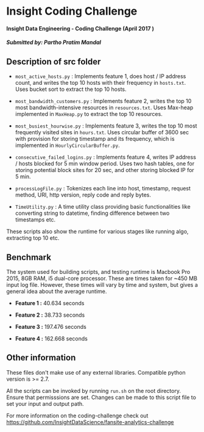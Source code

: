 # Insight Coding Challenge

#### Insight Data Engineering - Coding Challenge (April 2017 )
##### Submitted by: Partho Pratim Mandal

## Description of src folder

* `most_active_hosts.py` : Implements feature 1, does host / IP address count, and writes the top 10 hosts with  their frequency in `hosts.txt`. Uses bucket sort to extract the top 10 hosts.

* `most_bandwidth_customers.py` : Implements feature 2, writes the top 10 most bandwidth-intensive resources in `resources.txt`. Uses Max-heap implemented in `MaxHeap.py` to extract the top 10 resources.

* `most_busiest_hourwise.py` : Implements feature 3, writes the top 10 most frequently visited sites in `hours.txt`. Uses circular buffer of 3600 sec with provision for storing timestamp and its frequency, which is implemented in `HourlyCircularBuffer.py`. 

* `consecutive_failed_logins.py` : Implements feature 4, writes IP address / hosts blocked for 5 min window period. Uses two hash tables, one for storing potential block sites for 20 sec, and other storing blocked IP for 5 min.

* `processLogFile.py` : Tokenizes each line into host, timestamp, request method, URI, http version, reply code and reply bytes.

* `TimeUtility.py` : A time utility class providing basic functionalities like converting string to datetime, finding difference between two timestamps etc.

These scripts also show the runtime for various stages like running algo, extracting top 10 etc.


## Benchmark
The system used for building scripts, and testing runtime is Macbook Pro 2015, 8GB RAM, i5 dual-core processor. These are times taken for ~450 MB input log file. However, these times will vary by time and system, but gives a general idea about the average runtime.

* **Feature 1 :** 40.634 seconds

* **Feature 2 :** 38.733 seconds

* **Feature 3 :** 197.476 seconds

* **Feature 4 :** 162.668 seconds


## Other information

These files don't make use of any external libraries. Compatible python version is >= 2.7. 

All the scripts can be invoked by running `run.sh` on the root directory. Ensure that permisssions are set.
Changes can be made to this script file to set your input and output path. 

For more information on the coding-challenge check out https://github.com/InsightDataScience/fansite-analytics-challenge
